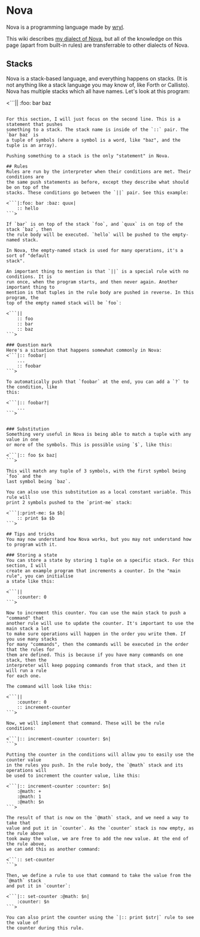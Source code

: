 # Nova
Nova is a programming language made by [wryl](https://wryl.tech/).

This wiki describes [my dialect of Nova](https://git.casuallyblue.dev/vega/ynova),
but all of the knowledge on this page (apart from built-in rules) are transferrable to
other dialects of Nova.

## Stacks
Nova is a stack-based language, and everything happens on stacks. (It is not anything
like a stack language you may know of, like Forth or Callisto). Nova has multiple stacks
which all have names. Let's look at this program:

<```||
	:foo: bar baz
```>

For this section, I will just focus on the second line. This is a statement that pushes
something to a stack. The stack name is inside of the `::` pair. The `bar baz` is
a tuple of symbols (where a symbol is a word, like "baz", and the tuple is an array).

Pushing something to a stack is the only "statement" in Nova.

## Rules
Rules are run by the interpreter when their conditions are met. Their conditions are
the same push statements as before, except they describe what should be on top of the
stacks. These conditions go between the `||` pair. See this example:

<```|:foo: bar :baz: quux|
	:: hello
```>

If `bar` is on top of the stack `foo`, and `quux` is on top of the stack `baz`, then
the rule body will be executed. `hello` will be pushed to the empty-named stack.

In Nova, the empty-named stack is used for many operations, it's a sort of "default
stack".

An important thing to mention is that `||` is a special rule with no conditions. It is
run once, when the program starts, and then never again. Another important thing to
mention is that tuples in the rule body are pushed in reverse. In this program, the
top of the empty named stack will be `foo`:

<```||
	:: foo
	:: bar
	:: baz
```>

### Question mark
Here's a situation that happens somewhat commonly in Nova:
<```|:: foobar|
	...
	:: foobar
```>

To automatically push that `foobar` at the end, you can add a `?` to the condition, like
this:

<```|:: foobar?|
	...
```>


### Substitution
Something very useful in Nova is being able to match a tuple with any value in one
or more of the symbols. This is possible using `$`, like this:

<```|:: foo $x baz|
```>

This will match any tuple of 3 symbols, with the first symbol being `foo` and the
last symbol being `baz`. 

You can also use this substitution as a local constant variable. This rule will
print 2 symbols pushed to the `print-me` stack:

<```|:print-me: $a $b|
	:: print $a $b
```>

## Tips and tricks
You may now understand how Nova works, but you may not understand how to program with it.

### Storing a state
You can store a state by storing 1 tuple on a specific stack. For this section, I will
create an example program that increments a counter. In the "main rule", you can initialise
a state like this:

<```||
	:counter: 0
```>

Now to increment this counter. You can use the main stack to push a "command" that
another rule will use to update the counter. It's important to use the main stack a lot
to make sure operations will happen in the order you write them. If you use many stacks
for many "commands", then the commands will be executed in the order that the rules for
them are defined. This is because if you have many commands on one stack, then the
interpreter will keep popping commands from that stack, and then it will run a rule
for each one.

The command will look like this:

<```||
	:counter: 0
	:: increment-counter
```>

Now, we will implement that command. These will be the rule conditions:

<```|:: increment-counter :counter: $n|
```>

Putting the counter in the conditions will allow you to easily use the counter value
in the rules you push. In the rule body, the `@math` stack and its operations will
be used to increment the counter value, like this:

<```|:: increment-counter :counter: $n|
	:@math: +
	:@math: 1
	:@math: $n
```>

The result of that is now on the `@math` stack, and we need a way to take that
value and put it in `counter`. As the `counter` stack is now empty, as the rule above
took away the value, we are free to add the new value. At the end of the rule above,
we can add this as another command:

<```:: set-counter
```>

Then, we define a rule to use that command to take the value from the `@math` stack
and put it in `counter`:

<```|:: set-counter :@math: $n|
	:counter: $n
```>

You can also print the counter using the `|:: print $str|` rule to see the value of
the counter during this rule.
